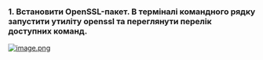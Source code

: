 ### 1. Встановити OpenSSL-пакет. В терміналі командного рядку запустити утиліту openssl та переглянути перелік доступних команд.

[![image.png](https://i.postimg.cc/43V2Hzyn/image.png)](https://postimg.cc/zLDF9Hn1)